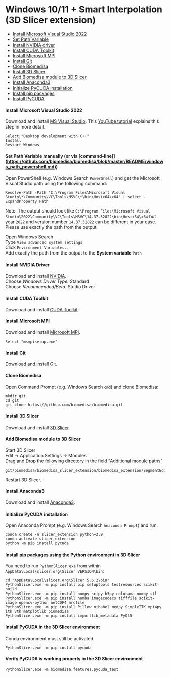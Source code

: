 # Windows 10/11 + Smart Interpolation (3D Slicer extension)

- [Install Microsoft Visual Studio 2022](#install-microsoft-visual-studio-2022)
- [Set Path Variable](#set-path-variable-manually)
- [Install NVIDIA driver](#install-nvidia-driver)
- [Install CUDA Toolkit](#install-cuda-toolkit)
- [Install Microsoft MPI](#install-microsoft-mpi)
- [Install Git](#install-git)
- [Clone Biomedisa](#clone-biomedisa)
- [Install 3D Slicer](#install-3d-slicer)
- [Add Biomedisa module to 3D Slicer](#add-biomedisa-module-to-3d-slicer)
- [Install Anaconda3](#install-anaconda3)
- [Initialize PyCUDA installation](#initialize-pycuda-installation)
- [Install pip packages](#install-pip-packages)
- [Install PyCUDA](#install-pycuda)

#### Install Microsoft Visual Studio 2022
Download and install [MS Visual Studio](https://visualstudio.microsoft.com/de/thank-you-downloading-visual-studio/?sku=Community&channel=Release&version=VS2022&source=VSLandingPage&passive=false&cid=2030). This [YouTube tutorial](https://www.youtube.com/watch?v=Ia4cMBDJXrI) explains this step in more detail.
```
Select "Desktop development with C++"
Install
Restart Windows
```

#### Set Path Variable manually (or via [command-line]](https://github.com/biomedisa/biomedisa/blob/master/README/windows_path_powershell.md))
Open PowerShell (e.g. Windows Search `PowerShell`) and get the Microsoft Visual Studio path using the following command:
```
Resolve-Path -Path "C:\Program Files\Microsoft Visual Studio\*\Community\VC\Tools\MSVC\*\bin\Hostx64\x64" | select -ExpandProperty Path
```
Note: The output should look like `C:\Program Files\Microsoft Visual Studio\2022\Community\VC\Tools\MSVC\14.37.32822\bin\Hostx64\x64` but year `2022` and version number `14.37.32822` can be different in your case. Please use exactly the path from the output.

Open Windows Search  
Type `View advanced system settings`  
Click `Environment Variables...`  
Add exactly the path from the output to the **System variable** `Path`

#### Install NVIDIA Driver
Download and install [NVIDIA](https://www.nvidia.com/Download/Find.aspx?lang=en-us).  
Choose *Windows Driver Type:* Standard  
Choose *Recommended/Beta:* Studio Driver

#### Install CUDA Toolkit
Download and install [CUDA Toolkit](https://developer.nvidia.com/cuda-downloads).

#### Install Microsoft MPI
Download and install [Microsoft MPI](https://www.microsoft.com/en-us/download/details.aspx?id=57467).
```
Select "msmpisetup.exe"
```

#### Install Git
Download and install [Git](https://github.com/git-for-windows/git/releases/download/v2.45.1.windows.1/Git-2.45.1-64-bit.exe).

#### Clone Biomedisa
Open Command Prompt (e.g. Windows Search `cmd`) and clone Biomedisa:
```
mkdir git
cd git
git clone https://github.com/biomedisa/biomedisa.git
```

#### Install 3D Slicer
Download and install [3D Slicer](https://download.slicer.org/).

#### Add Biomedisa module to 3D Slicer
Start 3D Slicer  
Edit -> Application Settings -> Modules  
Drag and Drop the following directory in the field "Additional module paths"  
```
git/biomedisa/biomedisa_slicer_extension/biomedisa_extension/SegmentEditorBiomedisa
```
Restart 3D Slicer.

#### Install Anaconda3
Download and install [Anaconda3](https://repo.anaconda.com/archive/Anaconda3-2024.10-1-Windows-x86_64.exe).

#### Initialize PyCUDA installation
Open Anaconda Prompt (e.g. Windows Search `Anaconda Prompt`) and run:
```
conda create -n slicer_extension python=3.9
conda activate slicer_extension
python -m pip install pycuda
```

#### Install pip packages using the Python environment in 3D Slicer
You need to run `PythonSlicer.exe` from within `AppData\Local\slicer.org\Slicer VERSION\bin`:
```
cd "AppData\Local\slicer.org\Slicer 5.6.2\bin"
PythonSlicer.exe -m pip install pip setuptools testresources scikit-build
PythonSlicer.exe -m pip install numpy scipy h5py colorama numpy-stl
PythonSlicer.exe -m pip install numba imagecodecs tifffile scikit-image opencv-python netCDF4 mrcfile
PythonSlicer.exe -m pip install Pillow nibabel medpy SimpleITK mpi4py itk vtk matplotlib biomedisa
PythonSlicer.exe -m pip install importlib_metadata PyQt5
```

#### Install PyCUDA in the 3D Slicer environment
Conda environment must still be activated.
```
PythonSlicer.exe -m pip install pycuda
```

#### Verify PyCUDA is working properly in the 3D Slicer environment
```
PythonSlicer.exe -m biomedisa.features.pycuda_test
```
